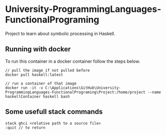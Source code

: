 # University-ProgrammingLanguages-FunctionalPrograming
Project to learn about symbolic processing in Haskell.

## Running with docker
To run this container in a docker container follow the steps below.
```
// pull the image if not pulled before
docker pull haskell:latest

// run a container of that image
docker run -it -v C:\Applications\GitHub\University-ProgrammingLanguages-FunctionalPrograming\Project:/home/project --name haskellContainer haskell bash
```

## Some usefull stack commands
```
stack ghci <relative path to a source file>
:quit // to return

```
